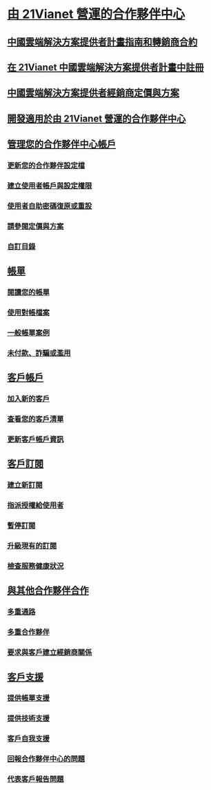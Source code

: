 # [由 21Vianet 營運的合作夥伴中心](index.md)
## [中國雲端解決方案提供者計畫指南和轉銷商合約](csp-program-guide-and-agreements.md)
## [在 21Vianet 中國雲端解決方案提供者計畫中註冊](enrolling-in-the-csp-program.md)
## [中國雲端解決方案提供者經銷商定價與方案](see-offers-and-pricing.md)
## [開發適用於由 21Vianet 營運的合作夥伴中心](develop-for-partner-center.md)
## [管理您的合作夥伴中心帳戶](partner-center-account-setup.md)
### [更新您的合作夥伴設定檔](update-your-partner-profile.md)
### [建立使用者帳戶與設定權限](create-user-accounts-and-set-permissions.md)
### [使用者自助密碼復原或重設](reset-a-user-password.md)
### [請參閱定價與方案](see-offers-and-pricing.md)
### [自訂目錄](customize-the-catalog.md)
## [帳單](billing.md)
### [閱讀您的帳單](read-your-bill.md)
### [使用對帳檔案](use-the-reconciliation-files.md)
### [一般帳單案例](common-billing-scenarios.md)
### [未付款、詐騙或濫用](non-payment-fraud-or-misuse.md)
## [客戶帳戶](customer-accounts.md)
### [加入新的客戶](add-a-new-customer.md)
### [查看您的客戶清單](see-your-customer-list.md)
### [更新客戶帳戶資訊](update-customer-account-info.md)
## [客戶訂閱](customer-subscriptions.md)
### [建立新訂閱](create-a-new-subscription.md)
### [指派授權給使用者](assign-licenses-to-users.md)
### [暫停訂閱](suspend-a-subscription.md)
### [升級現有的訂閱](add-licenses-or-services-to-an-existing-subscription.md)
### [檢查服務健康狀況](check-service-health.md)
## [與其他合作夥伴合作](work-with-other-partners.md)
### [多重通路](multichannel.md)
### [多重合作夥伴](multipartner.md)
### [要求與客戶建立經銷商關係](request-a-relationship-with-a-customer.md)
## [客戶支援](customer-support.md)
### [提供帳單支援](provide-billing-support.md)
### [提供技術支援](provide-technical-support.md)
### [客戶自我支援](customer-self-support.md)
### [回報合作夥伴中心的問題](report-problems-with-partner-center.md)
### [代表客戶報告問題](report-problems-on-behalf-of-a-customer.md)